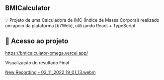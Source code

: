 ## BMICalculator

💡 Projeto de uma Calculadora de IMC (Índice de Massa Corporal) realizado om apoio da plataforma [b7Web], utilizando React + TypeScript

## 📁 Acesso ao projeto
https://bmicalculator-omega.vercel.app/

<p>Visualização do resultado Final</p>

[New Recording - 03_11_2022 19_01_13.webm](https://user-images.githubusercontent.com/100879182/199853478-d60a8cbd-ef8b-4453-ad28-2c3067e90451.webm)
